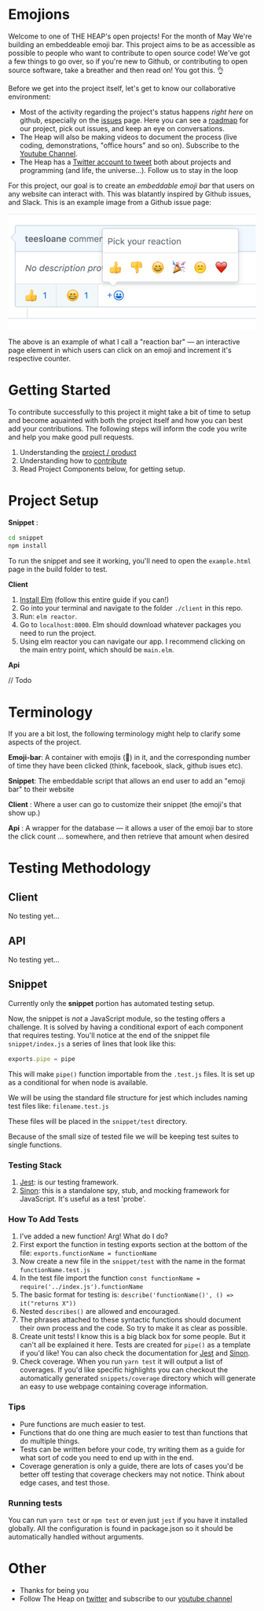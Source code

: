 # Emojions

Welcome to one of THE HEAP's open projects! For the month of May We're building an embeddeable emoji bar. This project aims to be as accessible as possible to people who want to contribute to open source code! We've got a few things to go over, so if you're new to Github, or contributing to open source software, take a breather and then read on! You got this. 👌

Before we get into the project itself, let's get to know our collaborative environment:
- Most of the activity regarding the project's status happens _right here_ on github, especially on the [issues](https://github.com/the-heap/Emojions/issues) page. Here you can see a [roadmap](https://github.com/the-heap/Emojions/issues/1) for our project, pick out issues, and keep an eye on conversations.
- The Heap will also be making videos to document the process (live coding, demonstrations, "office hours" and so on). Subscribe to the [Youtube Channel](https://www.youtube.com/channel/UCIaeBxFZOzLA20sSAUENXRg). 
- The Heap has a [Twitter account to tweet](https://twitter.com/theheap_) both about projects and programming (and life, the universe...). Follow us to stay in the loop

For this project, our goal is to create an _embeddable emoji bar_ that users on any website can interact with. This was blatantly inspired by Github issues, and Slack. This is an example image from a Github issue page:

![inspriation image](docs/images/inspiration.png)

The above is an example of what I call a "reaction bar" — an interactive page element in which users can click on an emoji and increment it's respective counter.

# Getting Started

To contribute successfully to this project it might take a bit of time to setup and become aquainted with both the project itself and how you can best add your contributions. The following steps will inform the code you write and help you make good pull requests.

1. Understanding the [project / product](https://github.com/the-heap/Emojions/issues/1)
2. Understanding how to [contribute](./CONTRIBUTING.md)
3. Read Project Components below, for getting setup.

# Project Setup

**Snippet** : 

```sh
cd snippet
npm install
```

To run the snippet and see it working, you'll need to open the `example.html` page in the build folder to test.

**Client**

1. [Install Elm](https://guide.elm-lang.org/install.html) (follow this entire guide if you can!)
2. Go into your terminal and navigate to the folder `./client` in this repo. 
3. Run: `elm reactor`.
4. Go to `localhost:8000`. Elm should download whatever packages you need to run the project. 
5. Using elm reactor you can navigate our app. I recommend clicking on the main entry point, which should be `main.elm`. 

**Api**

// Todo


# Terminology

If you are a bit lost, the following terminology might help to clarify some aspects of the project. 

**Emoji-bar**: A container with emojis (:wave:) in it, and the corresponding number of time they have been clicked (think, facebook, slack, github isues etc).

**Snippet**: The embeddable script that allows an end user to add an "emoji bar" to their website

**Client** : Where a user can go to customize their snippet (the emoji's that show up.)

**Api** : A wrapper for the database — it allows a user of the emoji bar to store the click count ... somewhere, and then retrieve that amount when desired

# Testing Methodology

## Client

No testing yet...

## API

No testing yet...

## Snippet

Currently only the **snippet** portion has automated testing setup.

Now, the snippet is _not_ a JavaScript module, so the testing offers a challenge. It is solved by having a conditional export of each component that requires testing. You'll notice at the end of the snippet file `snippet/index.js` a series of lines that look like this:

```javascript
exports.pipe = pipe
```

This will make `pipe()` function importable from the `.test.js` files. It is set up as a conditional for when node is available.

We will be using the standard file structure for jest which includes naming test files like: `filename.test.js`

These files will be placed in the `snippet/test` directory.

Because of the small size of tested file we will be keeping test suites to single functions.

### Testing Stack

1. [Jest](http://facebook.github.io/jest/): is our testing framework.
2. [Sinon](http://sinonjs.org/): this is a standalone spy, stub, and mocking framework for JavaScript. It's useful as a test 'probe'.

### How To Add Tests

1. I've added a new function! Arg! What do I do?
2. First export the function in testing exports section at the bottom of the file: `exports.functionName = functionName`
3. Now create a new file in the `snippet/test` with the name in the format `functionName.test.js`
4. In the test file import the function `const functionName = require('../index.js').functionName`
5. The basic format for testing is: `describe('functionName()', () => it("returns X"))`
6. Nested `describes()` are allowed and encouraged.
6. The phrases attached to these syntactic functions should document their own process and the code. So try to make it as clear as possible.
5. Create unit tests! I know this is a big black box for some people. But it can't all be explained it here. Tests are created for `pipe()` as a template if you'd like! You can also check the documentation for [Jest](http://facebook.github.io/jest/) and [Sinon](http://sinonjs.org/).
6. Check coverage. When you run `yarn test` it will output a list of coverages. If you'd like specific highlights you can checkout the automatically generated `snippets/coverage` directory which will generate an easy to use webpage containing coverage information.

### Tips

- Pure functions are much easier to test.
- Functions that do one thing are much easier to test than functions that do multiple things.
- Tests can be written before your code, try writing them as a guide for what sort of code you need to end up with in the end.
- Coverage generation is only a guide, there are lots of cases you'd be better off testing that coverage checkers may not notice. Think about edge cases, and test those.

### Running tests

You can run `yarn test` or `npm test` or even just `jest` if you have it installed globally. All the configuration is found in package.json so it should be automatically handled without arguments.

# Other

- Thanks for being you
- Follow The Heap on [twitter](https://twitter.com/theheap_) and subscribe to our [youtube channel](https://www.youtube.com/channel/UCIaeBxFZOzLA20sSAUENXRg)